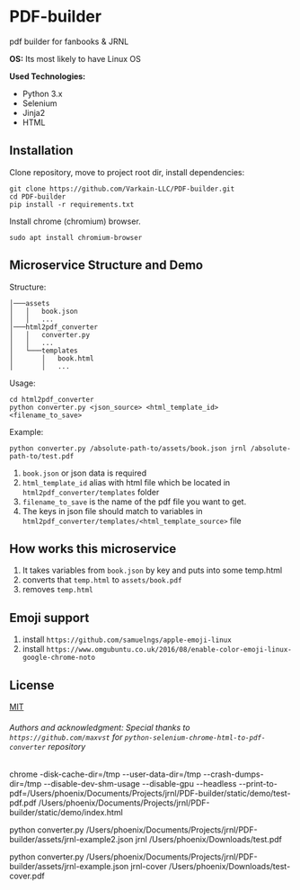 # PDF-builder
pdf builder for fanbooks &amp; JRNL

**OS:** Its most likely to have Linux OS

**Used Technologies:**
- Python 3.x
- Selenium
- Jinja2
- HTML

## Installation
Clone repository, move to project root dir, install dependencies:
```
git clone https://github.com/Varkain-LLC/PDF-builder.git
cd PDF-builder
pip install -r requirements.txt
```
Install chrome (chromium) browser.
```
sudo apt install chromium-browser
```

## Microservice Structure and Demo
Structure:
```
│───assets
│   │   book.json
│   │   ...
│───html2pdf_converter
│   │   converter.py
│   │   ...
│   └───templates
│       │   book.html
│       │   ...
```
Usage:
```
cd html2pdf_converter
python converter.py <json_source> <html_template_id> <filename_to_save>
```
Example:
```
python converter.py /absolute-path-to/assets/book.json jrnl /absolute-path-to/test.pdf
```
1. `book.json` or json data is required
2. `html_template_id` alias with html file which be located in `html2pdf_converter/templates` folder
3. `filename_to_save` is the name of the pdf file you want to get.
4. The keys in json file should match to variables in `html2pdf_converter/templates/<html_template_source>` file

## How works this microservice
1. It takes variables from `book.json` by key and puts into some temp.html
2. converts that `temp.html` to `assets/book.pdf`
3. removes `temp.html`

## Emoji support
1. install `https://github.com/samuelngs/apple-emoji-linux`
2. install `https://www.omgubuntu.co.uk/2016/08/enable-color-emoji-linux-google-chrome-noto`

## License
[MIT](https://choosealicense.com/licenses/mit/)

###### Authors and acknowledgment: Special thanks to `https://github.com/maxvst` for `python-selenium-chrome-html-to-pdf-converter` repository


chrome -disk-cache-dir=/tmp --user-data-dir=/tmp --crash-dumps-dir=/tmp --disable-dev-shm-usage --disable-gpu --headless --print-to-pdf=/Users/phoenix/Documents/Projects/jrnl/PDF-builder/static/demo/test-pdf.pdf /Users/phoenix/Documents/Projects/jrnl/PDF-builder/static/demo/index.html

python converter.py /Users/phoenix/Documents/Projects/jrnl/PDF-builder/assets/jrnl-example2.json jrnl /Users/phoenix/Downloads/test.pdf

python converter.py /Users/phoenix/Documents/Projects/jrnl/PDF-builder/assets/jrnl-example.json jrnl-cover /Users/phoenix/Downloads/test-cover.pdf